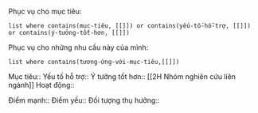 Phục vụ cho mục tiêu:
```dataview
list where contains(mục-tiêu, [[]]) or contains(yếu-tố-hỗ-trợ, [[]]) or contains(ý-tưởng-tốt-hơn, [[]]) 
```
Phục vụ cho những nhu cầu này của mình:
```dataview
list where contains(tương-ứng-với-mục-tiêu,[[]])
```

Mục tiêu::
Yếu tố hỗ trợ::
Ý tưởng tốt hơn:: [[2H Nhóm nghiên cứu liên ngành]]
Hoạt động::

Điểm mạnh::
Điểm yếu::
Đối tượng thụ hưởng::
